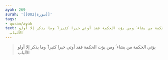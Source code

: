 ```yaml
---
ayah: 269
surah: '[[002|سورة]]'
tags:
- quran/ayah
text: يؤتي الحكمة من يشاء ۚ ومن يؤت الحكمة فقد أوتي خيرا كثيرا ۗ وما يذكر إلا أولو
  الألباب
---
```

> يؤتي الحكمة من يشاء ۚ ومن يؤت الحكمة فقد أوتي خيرا كثيرا ۗ وما يذكر إلا أولو الألباب
